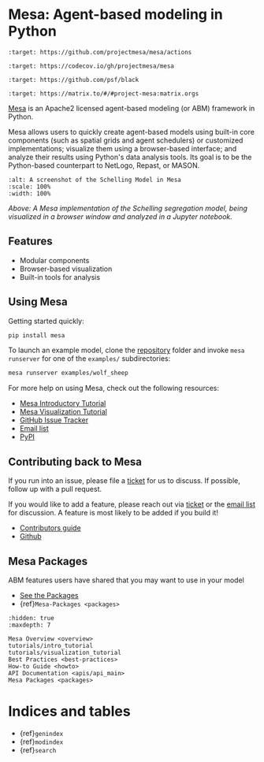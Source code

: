 # Mesa: Agent-based modeling in Python

```{image} https://github.com/projectmesa/mesa/workflows/build/badge.svg
:target: https://github.com/projectmesa/mesa/actions
```

```{image} https://codecov.io/gh/projectmesa/mesa/branch/main/graph/badge.svg
:target: https://codecov.io/gh/projectmesa/mesa
```

```{image} https://img.shields.io/badge/code%20style-black-000000.svg
:target: https://github.com/psf/black
```

```{image} https://img.shields.io/matrix/project-mesa:matrix.org?label=chat&logo=Matrix
:target: https://matrix.to/#/#project-mesa:matrix.orgs
```

[Mesa] is an Apache2 licensed agent-based modeling (or ABM) framework in Python.

Mesa allows users to quickly create agent-based models using built-in core components (such as spatial grids and agent schedulers) or customized implementations; visualize them using a browser-based interface; and analyze their results using Python's data analysis tools. Its goal is to be the Python-based counterpart to NetLogo, Repast, or MASON.

```{image} https://raw.githubusercontent.com/projectmesa/mesa/main/docs/images/Mesa_Screenshot.png
:alt: A screenshot of the Schelling Model in Mesa
:scale: 100%
:width: 100%
```

*Above: A Mesa implementation of the Schelling segregation model,
being visualized in a browser window and analyzed in a Jupyter
notebook.*

## Features

- Modular components
- Browser-based visualization
- Built-in tools for analysis

## Using Mesa

Getting started quickly:

```bash
pip install mesa
```

To launch an example model, clone the [repository](https://github.com/projectmesa/mesa) folder and invoke `mesa runserver` for one of the `examples/` subdirectories:

```bash
mesa runserver examples/wolf_sheep
```

For more help on using Mesa, check out the following resources:

- [Mesa Introductory Tutorial]
- [Mesa Visualization Tutorial]
- [GitHub Issue Tracker]
- [Email list]
- [PyPI]

## Contributing back to Mesa

If you run into an issue, please file a [ticket] for us to discuss. If possible, follow up with a pull request.

If you would like to add a feature, please reach out via [ticket] or the [email list] for discussion. A feature is most likely to be added if you build it!

- [Contributors guide]
- [Github]

## Mesa Packages

ABM features users have shared that you may want to use in your model

- [See the Packages](https://github.com/projectmesa/mesa/wiki)
- {ref}`Mesa-Packages <packages>`

```{toctree}
:hidden: true
:maxdepth: 7

Mesa Overview <overview>
tutorials/intro_tutorial
tutorials/visualization_tutorial
Best Practices <best-practices>
How-to Guide <howto>
API Documentation <apis/api_main>
Mesa Packages <packages>
```

# Indices and tables

- {ref}`genindex`
- {ref}`modindex`
- {ref}`search`

[contributors guide]: https://github.com/projectmesa/mesa/blob/main/CONTRIBUTING.md
[email list]: https://groups.google.com/d/forum/projectmesa
[github]: https://github.com/projectmesa/mesa/
[github issue tracker]: https://github.com/projectmesa/mesa/issues
[mesa]: https://github.com/projectmesa/mesa/
[mesa introductory tutorial]: tutorials/intro_tutorial.html
[mesa visualization tutorial]: tutorials/visualization_tutorial.html
[pypi]: https://pypi.python.org/pypi/Mesa/
[ticket]: https://github.com/projectmesa/mesa/issues
